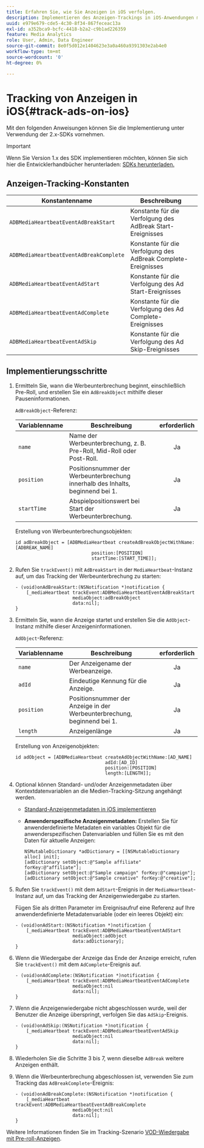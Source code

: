 ```yaml
---
title: Erfahren Sie, wie Sie Anzeigen in iOS verfolgen.
description: Implementieren des Anzeigen-Trackings in iOS-Anwendungen mit dem Media SDK.
uuid: e979e679-cde5-4c30-8f34-867feceac13a
exl-id: a352bca9-bcfc-4418-b2a2-c9b1ad226359
feature: Media Analytics
role: User, Admin, Data Engineer
source-git-commit: 8e0f5d012e1404623e3a0a460a9391303e2ab4e0
workflow-type: tm+mt
source-wordcount: '0'
ht-degree: 0%

---
```


# Tracking von Anzeigen in iOS{#track-ads-on-ios}

Mit den folgenden Anweisungen können Sie die Implementierung unter Verwendung der 2.x-SDKs vornehmen.

>[!IMPORTANT]
>
>Wenn Sie Version 1.x des SDK implementieren möchten, können Sie sich hier die Entwicklerhandbücher herunterladen: [SDKs herunterladen.](/help/sdk-implement/download-sdks.md)

## Anzeigen-Tracking-Konstanten

| Konstantenname | Beschreibung   |
|---|---|
| `ADBMediaHeartbeatEventAdBreakStart` | Konstante für die Verfolgung des AdBreak Start-Ereignisses |
| `ADBMediaHeartbeatEventAdBreakComplete` | Konstante für die Verfolgung des AdBreak Complete-Ereignisses |
| `ADBMediaHeartbeatEventAdStart` | Konstante für die Verfolgung des Ad Start-Ereignisses |
| `ADBMediaHeartbeatEventAdComplete` | Konstante für die Verfolgung des Ad Complete-Ereignisses |
| `ADBMediaHeartbeatEventAdSkip` | Konstante für die Verfolgung des Ad Skip-Ereignisses |

## Implementierungsschritte

1. Ermitteln Sie, wann die Werbeunterbrechung beginnt, einschließlich Pre-Roll, und erstellen Sie ein `AdBreakObject` mithilfe dieser Pauseninformationen.

   `AdBreakObject`-Referenz:

   | Variablenname | Beschreibung | erforderlich |
   | --- | --- | :---: |
   | `name` | Name der Werbeunterbrechung, z. B. Pre-Roll, Mid-Roll oder Post-Roll. | Ja |
   | `position` | Positionsnummer der Werbeunterbrechung innerhalb des Inhalts, beginnend bei 1. | Ja |
   | `startTime` | Abspielpositionswert bei Start der Werbeunterbrechung. | Ja |

   Erstellung von Werbeunterbrechungsobjekten:

   ```
   id adBreakObject = [ADBMediaHeartbeat createAdBreakObjectWithName:[ADBREAK_NAME]
                               position:[POSITION]  
                               startTime:[START_TIME]];
   ```

1. Rufen Sie `trackEvent()` mit `AdBreakStart` in der `MediaHeartbeat`-Instanz auf, um das Tracking der Werbeunterbrechung zu starten:

   ```
   - (void)onAdBreakStart:(NSNotification *)notification {
       [_mediaHeartbeat trackEvent:ADBMediaHeartbeatEventAdBreakStart  
                        mediaObject:adBreakObject  
                        data:nil];
   }
   ```

1. Ermitteln Sie, wann die Anzeige startet und erstellen Sie die `AdObject`-Instanz mithilfe dieser Anzeigeninformationen.

   `AdObject`-Referenz:

   | Variablenname | Beschreibung | erforderlich |
   | --- | --- | :---: |
   | `name` | Der Anzeigename der Werbeanzeige. | Ja |
   | `adId` | Eindeutige Kennung für die Anzeige. | Ja |
   | `position` | Positionsnummer der Anzeige in der Werbeunterbrechung, beginnend bei 1. | Ja |
   | `length` | Anzeigenlänge | Ja |

   Erstellung von Anzeigenobjekten:

   ```
   id adObject = [ADBMediaHeartbeat createAdObjectWithName:[AD_NAME]
                                    adId:[AD_ID]
                                    position:[POSITION]
                                    length:[LENGTH]];
   ```

1. Optional können Standard- und/oder Anzeigenmetadaten über Kontextdatenvariablen an die Medien-Tracking-Sitzung angehängt werden.

   * [Standard-Anzeigenmetadaten in iOS implementieren ](/help/sdk-implement/track-ads/impl-std-ad-metadata/impl-std-ad-metadata-ios.md)
   * **Anwenderspezifische Anzeigenmetadaten:** Erstellen Sie für anwenderdefinierte Metadaten ein variables Objekt für die anwenderspezifischen Datenvariablen und füllen Sie es mit den Daten für aktuelle Anzeigen:

      ```
      NSMutableDictionary *adDictionary = [[NSMutableDictionary alloc] init];
      [adDictionary setObject:@"Sample affiliate" forKey:@"affiliate"];
      [adDictionary setObject:@"Sample campaign" forKey:@"campaign"];
      [adDictionary setObject:@"Sample creative" forKey:@"creative"];
      ```

1. Rufen Sie `trackEvent()` mit dem `AdStart`-Ereignis in der `MediaHeartbeat`-Instanz auf, um das Tracking der Anzeigenwiedergabe zu starten.

   Fügen Sie als dritten Parameter im Ereignisaufruf eine Referenz auf Ihre anwenderdefinierte Metadatenvariable (oder ein leeres Objekt) ein:

   ```
   - (void)onAdStart:(NSNotification *)notification {
       [_mediaHeartbeat trackEvent:ADBMediaHeartbeatEventAdStart  
                        mediaObject:adObject  
                        data:adDictionary];
   }
   ```

1. Wenn die Wiedergabe der Anzeige das Ende der Anzeige erreicht, rufen Sie `trackEvent()` mit dem `AdComplete`-Ereignis auf.

   ```
   - (void)onAdComplete:(NSNotification *)notification {
       [_mediaHeartbeat trackEvent:ADBMediaHeartbeatEventAdComplete  
                        mediaObject:nil  
                        data:nil];
   }
   ```

1. Wenn die Anzeigenwiedergabe nicht abgeschlossen wurde, weil der Benutzer die Anzeige überspringt, verfolgen Sie das `AdSkip`-Ereignis.

   ```
   - (void)onAdSkip:(NSNotification *)notification {
       [_mediaHeartbeat trackEvent:ADBMediaHeartbeatEventAdSkip  
                        mediaObject:nil  
                        data:nil];
   }
   ```

1. Wiederholen Sie die Schritte 3 bis 7, wenn dieselbe `AdBreak` weitere Anzeigen enthält.
1. Wenn die Werbeunterbrechung abgeschlossen ist, verwenden Sie zum Tracking das `AdBreakComplete`-Ereignis:

   ```
   - (void)onAdBreakComplete:(NSNotification *)notification {
       [_mediaHeartbeat trackEvent:ADBMediaHeartbeatEventAdBreakComplete  
                        mediaObject:nil  
                        data:nil];
   }
   ```

Weitere Informationen finden Sie im Tracking-Szenario [VOD-Wiedergabe mit Pre-roll-Anzeigen](/help/sdk-implement/tracking-scenarios/vod-preroll-ads.md).
